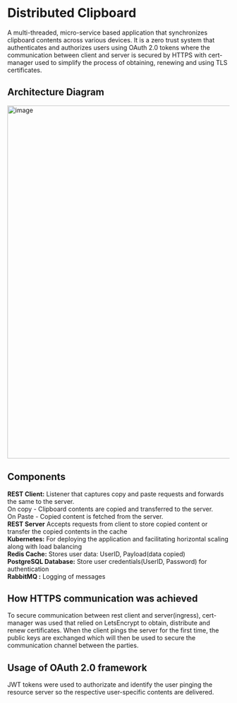 # Distributed Clipboard


A multi-threaded, micro-service based application that synchronizes clipboard contents across various devices. It is a zero trust system that authenticates and authorizes users using OAuth 2.0 tokens where the communication between client and server is secured by HTTPS with cert-manager used to simplify the process of obtaining, renewing and using TLS certificates.


## Architecture Diagram
<img width="800" alt="image" src="https://user-images.githubusercontent.com/29837264/177219032-f0124126-3d57-4ecd-a3ac-92febf79000e.png">


## Components

**REST Client:** Listener that captures copy and paste requests and forwards the same to the server. <br /> On copy - Clipboard contents are copied and transferred to the server. <br /> On Paste - Copied content is fetched from the server.<br />
**REST Server** Accepts requests from client to store copied content or transfer the copied contents in the cache<br />
**Kubernetes:** For deploying the application and facilitating horizontal scaling along with load balancing <br />
**Redis Cache:** Stores user data: UserID, Payload(data copied) <br />
**PostgreSQL Database:** Store user credentials(UserID, Password) for authentication <br />
**RabbitMQ :** Logging of messages <br />

## How HTTPS communication was achieved
To secure communication between rest client and server(ingress), cert-manager was used that relied on LetsEncrypt to obtain, distribute and renew certificates. When the client pings the server for the first time, the public keys are exchanged which will then be used to secure the communication channel between the parties.

## Usage of OAuth 2.0 framework
JWT tokens were used to authorizate and identify the user pinging the resource server so the respective user-specific contents are delivered.

